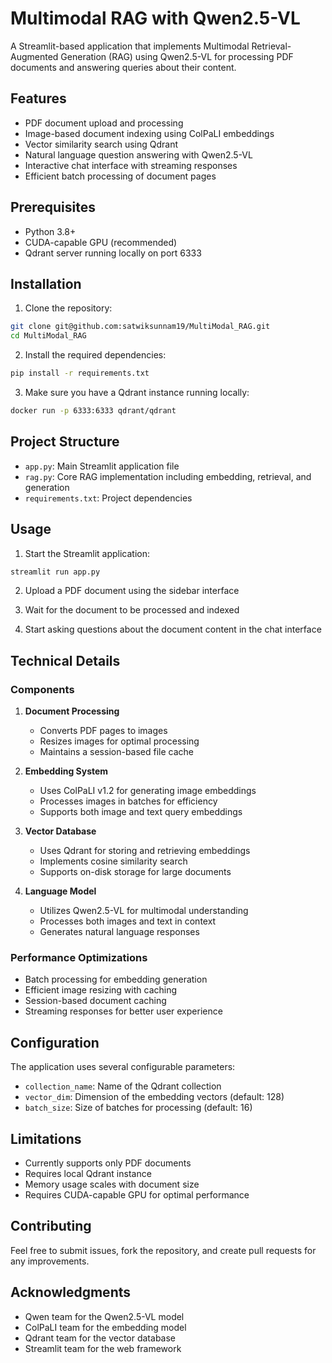 # Multimodal RAG with Qwen2.5-VL

A Streamlit-based application that implements Multimodal Retrieval-Augmented Generation (RAG) using Qwen2.5-VL for processing PDF documents and answering queries about their content.

## Features

- PDF document upload and processing
- Image-based document indexing using ColPaLI embeddings
- Vector similarity search using Qdrant
- Natural language question answering with Qwen2.5-VL
- Interactive chat interface with streaming responses
- Efficient batch processing of document pages

## Prerequisites

- Python 3.8+
- CUDA-capable GPU (recommended)
- Qdrant server running locally on port 6333

## Installation

1. Clone the repository:
```bash
git clone git@github.com:satwiksunnam19/MultiModal_RAG.git
cd MultiModal_RAG
```

2. Install the required dependencies:
```bash
pip install -r requirements.txt
```

3. Make sure you have a Qdrant instance running locally:
```bash
docker run -p 6333:6333 qdrant/qdrant
```

## Project Structure

- `app.py`: Main Streamlit application file
- `rag.py`: Core RAG implementation including embedding, retrieval, and generation
- `requirements.txt`: Project dependencies

## Usage

1. Start the Streamlit application:
```bash
streamlit run app.py
```

2. Upload a PDF document using the sidebar interface

3. Wait for the document to be processed and indexed

4. Start asking questions about the document content in the chat interface

## Technical Details

### Components

1. **Document Processing**
   - Converts PDF pages to images
   - Resizes images for optimal processing
   - Maintains a session-based file cache

2. **Embedding System**
   - Uses ColPaLI v1.2 for generating image embeddings
   - Processes images in batches for efficiency
   - Supports both image and text query embeddings

3. **Vector Database**
   - Uses Qdrant for storing and retrieving embeddings
   - Implements cosine similarity search
   - Supports on-disk storage for large documents

4. **Language Model**
   - Utilizes Qwen2.5-VL for multimodal understanding
   - Processes both images and text in context
   - Generates natural language responses

### Performance Optimizations

- Batch processing for embedding generation
- Efficient image resizing with caching
- Session-based document caching
- Streaming responses for better user experience

## Configuration

The application uses several configurable parameters:

- `collection_name`: Name of the Qdrant collection
- `vector_dim`: Dimension of the embedding vectors (default: 128)
- `batch_size`: Size of batches for processing (default: 16)

## Limitations

- Currently supports only PDF documents
- Requires local Qdrant instance
- Memory usage scales with document size
- Requires CUDA-capable GPU for optimal performance

## Contributing

Feel free to submit issues, fork the repository, and create pull requests for any improvements.


## Acknowledgments

- Qwen team for the Qwen2.5-VL model
- ColPaLI team for the embedding model
- Qdrant team for the vector database
- Streamlit team for the web framework
